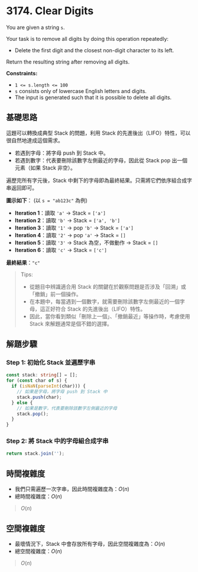 # 3174. Clear Digits

You are given a string `s`.

Your task is to remove all digits by doing this operation repeatedly:

- Delete the first digit and the closest non-digit character to its left.

Return the resulting string after removing all digits.

**Constraints:**

- `1 <= s.length <= 100`
- `s` consists only of lowercase English letters and digits.
- The input is generated such that it is possible to delete all digits.

## 基礎思路

這題可以轉換成典型 Stack 的問題，利用 Stack 的先進後出（LIFO）特性，可以很自然地達成這個需求。

- 若遇到字母：將字母 push 到 Stack 中。
- 若遇到數字：代表要刪除該數字左側最近的字母，因此從 Stack pop 出一個元素（如果 Stack 非空）。

遍歷完所有字元後，Stack 中剩下的字母即為最終結果。只需將它們依序組合成字串返回即可。

**圖示如下**： (以 `s = "ab123c"` 為例)

- **Iteration 1**：讀取 `'a'` → Stack = `['a']`
- **Iteration 2**：讀取 `'b'` → Stack = `['a', 'b']`
- **Iteration 3**：讀取 `'1'` → pop `'b'` → Stack = `['a']`
- **Iteration 4**：讀取 `'2'` → pop `'a'` → Stack = `[]`
- **Iteration 5**：讀取 `'3'` → Stack 為空，不做動作 → Stack = `[]`
- **Iteration 6**：讀取 `'c'` → Stack = `['c']`

**最終結果**：`"c"`

> Tips:
> - 從題目中辨識適合用 Stack 的關鍵在於觀察問題是否涉及「回溯」或「撤銷」前一個操作。
> - 在本題中，每當遇到一個數字，就需要刪除該數字左側最近的一個字母，這正好符合 Stack 的先進後出（LIFO）特性。
> - 因此，當你看到類似「刪除上一個」、「撤銷最近」等操作時，考慮使用 Stack 來解題通常是個不錯的選擇。

## 解題步驟

### Step 1: 初始化 Stack 並遍歷字串

```typescript
const stack: string[] = [];
for (const char of s) {
  if (isNaN(parseInt(char))) {
    // 如果是字母，將字母 push 到 Stack 中
    stack.push(char);
  } else {
    // 如果是數字，代表要刪除該數字左側最近的字母
    stack.pop();
  }
}
```

### Step 2: 將 Stack 中的字母組合成字串

```typescript
return stack.join('');
```

## 時間複雜度

- 我們只需遍歷一次字串，因此時間複雜度為：$O(n)$
- 總時間複雜度：$O(n)$

> $O(n)$

## 空間複雜度

- 最壞情況下，Stack 中會存放所有字母，因此空間複雜度為：$O(n)$
- 總空間複雜度：$O(n)$

> $O(n)$
